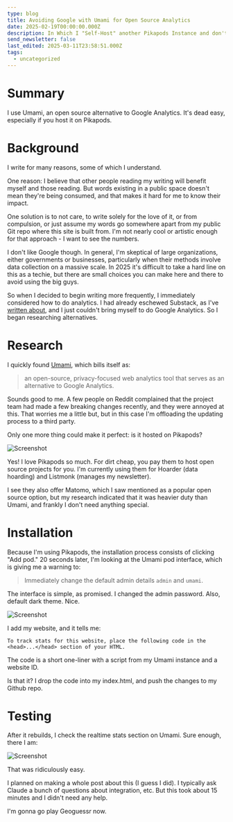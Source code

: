 ```yaml
---
type: blog
title: Avoiding Google with Umami for Open Source Analytics
date: 2025-02-19T00:00:00.000Z
description: In Which I "Self-Host" another Pikapods Instance and don't even need AI
send_newsletter: false
last_edited: 2025-03-11T23:58:51.000Z
tags:
  - uncategorized
---
```


# Summary

I use Umami, an open source alternative to Google Analytics. It's dead easy, especially if you host it on Pikapods.
# Background

I write for many reasons, some of which I understand.

One reason: I believe that other people reading my writing will benefit myself and those reading. But words existing in a public space doesn't mean they're being consumed, and that makes it hard for me to know their impact.

One solution is to not care, to write solely for the love of it, or from compulsion, or just assume my words go somewhere apart from my public Git repo where this site is built from. I'm not nearly cool or artistic enough for that approach - I want to see the numbers.

I don't like Google though. In general, I'm skeptical of large organizations, either governments or businesses, particularly when their methods involve data collection on a massive scale. In 2025 it's difficult to take a hard line on this as a techie, but there are small choices you can make here and there to avoid using the big guys.

So when I decided to begin writing more frequently, I immediately considered how to do analytics. I had already eschewed Substack, as I've [written about](https://sampatt.com/blog/2025-02-18-Listmonk), and I just couldn't bring myself to do Google Analytics. So I began researching alternatives.
# Research

I quickly found [Umami](https://umami.is/docs), which bills itself as:

> an open-source, privacy-focused web analytics tool that serves as an alternative to Google Analytics.

Sounds good to me. A few people on Reddit complained that the project team had made a few breaking changes recently, and they were annoyed at this. That worries me a little but, but in this case I'm offloading the updating process to a third party.

Only one more thing could make it perfect: is it hosted on Pikapods?

![Screenshot](https://cdn.jsdelivr.net/gh/sampatt/media@main/posts/2025-02-19-Umami/image/2025-02-18-15-16.png)


Yes! I love Pikapods so much. For dirt cheap, you pay them to host open source projects for you. I'm currently using them for Hoarder (data hoarding) and Listmonk (manages my newsletter).

I see they also offer Matomo, which I saw mentioned as a popular open source option, but my research indicated that it was heavier duty than Umami, and frankly I don't need anything special.

# Installation

Because I'm using Pikapods, the installation process consists of clicking "Add pod." 20 seconds later, I'm looking at the Umami pod interface, which is giving me a warning to:

>Immediately change the default admin details `admin` and `umami`.

The interface is simple, as promised. I changed the admin password. Also, default dark theme. Nice.

![Screenshot](https://cdn.jsdelivr.net/gh/sampatt/media@main/posts/2025-02-19-Umami/image/2025-02-18-15-34.png)

I add my website, and it tells me:

`To track stats for this website, place the following code in the <head>...</head> section of your HTML.`

The code is a short one-liner with a script from my Umami instance and a website ID.

Is that it? I drop the code into my index.html, and push the changes to my Github repo.

# Testing

After it rebuilds, I check the realtime stats section on Umami. Sure enough, there I am:

![Screenshot](https://cdn.jsdelivr.net/gh/sampatt/media@main/posts/2025-02-19-Umami/image/2025-02-18-15-40.png)

That was ridiculously easy.

I planned on making a whole post about this (I guess I did). I typically ask Claude a bunch of questions about integration, etc. But this took about 15 minutes and I didn't need any help.

I'm gonna go play Geoguessr now.

